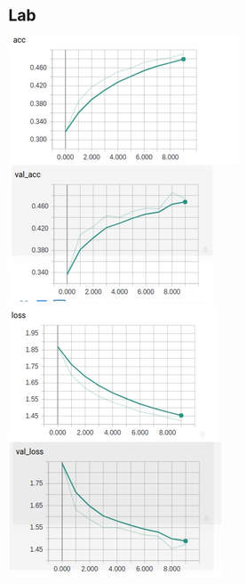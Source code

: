 # Lab
![acc](https://github.com/Michael-99/Lab/raw/screenshots/_X4wNwwMc88.png)
![val-acc](https://github.com/Michael-99/Lab/raw/screenshots/CwOzsF6-Q64.jpg)
![loss](https://github.com/Michael-99/Lab/raw/screenshots/QtgG93UmjCo.jpg)
![val-loss](https://github.com/Michael-99/Lab/raw/screenshots/VgjV8WYTID4.jpg)
